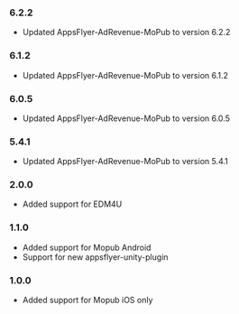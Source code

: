 ### 6.2.2
* Updated AppsFlyer-AdRevenue-MoPub to version 6.2.2

### 6.1.2
* Updated AppsFlyer-AdRevenue-MoPub to version 6.1.2

### 6.0.5
* Updated AppsFlyer-AdRevenue-MoPub to version 6.0.5

### 5.4.1
* Updated AppsFlyer-AdRevenue-MoPub to version 5.4.1


### 2.0.0
* Added support for EDM4U


### 1.1.0
* Added support for Mopub Android
* Support for new appsflyer-unity-plugin


### 1.0.0
* Added support for Mopub iOS only
